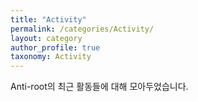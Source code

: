 ```yaml
---
title: "Activity"
permalink: /categories/Activity/
layout: category
author_profile: true
taxonomy: Activity
---
```


Anti-root의 최근 활동들에 대해 모아두었습니다.